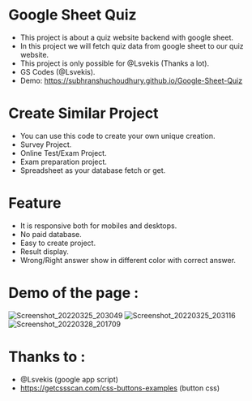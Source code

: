 # Google Sheet Quiz
- This project is about a quiz website backend with google sheet. 
- In this project we will fetch quiz data from google sheet to our quiz website. 
- This project is only possible for @Lsvekis (Thanks a lot). 
- GS Codes (@Lsvekis).
- Demo: https://subhranshuchoudhury.github.io/Google-Sheet-Quiz

# Create Similar Project
- You can use this code to create your own unique creation.
- Survey Project.
- Online Test/Exam Project.
- Exam preparation project.
- Spreadsheet as your database fetch or get.

# Feature
- It is responsive both for mobiles and desktops.
- No paid database.
- Easy to create project.
- Result display.
- Wrong/Right answer show in different color with correct answer.

# Demo of the page :

![Screenshot_20220325_203049](https://user-images.githubusercontent.com/63858190/160146864-db1cb73c-6691-48f3-a447-8f199e260e0d.png)
![Screenshot_20220325_203116](https://user-images.githubusercontent.com/63858190/160146875-88c41f44-f7ff-4b90-9b2e-bd57ac0ee901.png)
![Screenshot_20220328_201709](https://user-images.githubusercontent.com/63858190/160424553-3e7f7bc7-7400-4bc2-989d-aa0d01dedd6a.png)

# Thanks to :
- @Lsvekis (google app script)
- https://getcssscan.com/css-buttons-examples (button css)


